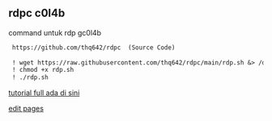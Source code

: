 ## rdpc c0l4b

command untuk rdp gc0l4b


```markdown
 https://github.com/thq642/rdpc  (Source Code)    
 
 ! wget https://raw.githubusercontent.com/thq642/rdpc/main/rdp.sh &> /dev/null
 ! chmod +x rdp.sh 
 ! ./rdp.sh
```
[tutorial full ada di sini](https://experimentwithme.cf/notes/doku.php?id=cara_membuat_mesin_render_dengan_colab)


[edit pages](https://github.com/thq642/rdpc/edit/gh-pages/index.md)
